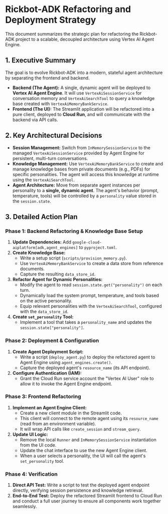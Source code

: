 # Rickbot-ADK Refactoring and Deployment Strategy

This document summarizes the strategic plan for refactoring the Rickbot-ADK project to a scalable, decoupled architecture using Vertex AI Agent Engine.

## 1. Executive Summary

The goal is to evolve Rickbot-ADK into a modern, stateful agent architecture by separating the frontend and backend.

- **Backend (The Agent):** A single, dynamic agent will be deployed to **Vertex AI Agent Engine**. It will use `VertexAiSessionService` for conversation memory and `VertexAiSearchTool` to query a knowledge base created with `VertexAiMemoryBankService`.
- **Frontend (The UI):** The Streamlit application will be refactored into a pure client, deployed to **Cloud Run**, and will communicate with the backend via API calls.

## 2. Key Architectural Decisions

- **Session Management:** Switch from `InMemorySessionService` to the managed `VertexAiSessionService` provided by Agent Engine for persistent, multi-turn conversations.
- **Knowledge Management:** Use `VertexAiMemoryBankService` to create and manage knowledge bases from private documents (e.g., PDFs) for specific personalities. The agent will access this knowledge at runtime using the `VertexAiSearchTool`.
- **Agent Architecture:** Move from separate agent instances per personality to a **single, dynamic agent**. The agent's behavior (prompt, temperature, tools) will be controlled by a `personality` value stored in the `session.state`.

## 3. Detailed Action Plan

### Phase 1: Backend Refactoring & Knowledge Base Setup

1.  **Update Dependencies:** Add `google-cloud-aiplatform[adk,agent_engines]` to `pyproject.toml`.
2.  **Create Knowledge Base:**
    -   Write a setup script (`scripts/provision_memory.py`).
    -   Use `VertexAiMemoryBankService` to create a data store from reference documents.
    -   Capture the resulting `data_store_id`.
3.  **Refactor Agent for Dynamic Personalities:**
    -   Modify the agent to read `session.state.get("personality")` on each turn.
    -   Dynamically load the system prompt, temperature, and tools based on the active personality.
    -   Equip relevant personalities with the `VertexAiSearchTool`, configured with the `data_store_id`.
4.  **Create `set_personality` Tool:**
    -   Implement a tool that takes a `personality_name` and updates the `session.state["personality"]`.

### Phase 2: Deployment & Configuration

1.  **Create Agent Deployment Script:**
    -   Write a script (`deploy_agent.py`) to deploy the refactored agent to Agent Engine using `agent_engines.create()`.
    -   Capture the deployed agent's `resource_name` (its API endpoint).
2.  **Configure Authentication (IAM):**
    -   Grant the Cloud Run service account the "Vertex AI User" role to allow it to invoke the Agent Engine endpoint.

### Phase 3: Frontend Refactoring

1.  **Implement an Agent Engine Client:**
    -   Create a new client module in the Streamlit code.
    *   This client will connect to the remote agent using its `resource_name` (read from an environment variable).
    -   It will wrap API calls like `create_session` and `stream_query`.
2.  **Update UI Logic:**
    -   Remove the local `Runner` and `InMemorySessionService` instantiation from the UI code.
    -   Update the chat interface to use the new Agent Engine client.
    -   When a user selects a personality, the UI will call the agent's `set_personality` tool.

### Phase 4: Verification

1.  **Direct API Test:** Write a script to test the deployed agent endpoint directly, verifying session persistence and knowledge retrieval.
2.  **End-to-End Test:** Deploy the refactored Streamlit frontend to Cloud Run and conduct a full user journey to ensure all components work together seamlessly.
